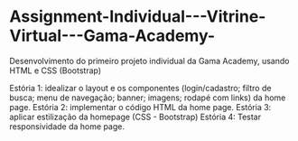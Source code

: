 # Assignment-Individual---Vitrine-Virtual---Gama-Academy-
Desenvolvimento do primeiro projeto individual da Gama Academy, usando HTML e CSS (Bootstrap)


Estória 1: idealizar o layout e os componentes (login/cadastro; filtro de busca; menu de navegação; banner; imagens; rodapé com links) da home page.
Estória 2: implementar o código HTML da home page.
Estória 3: aplicar estilização da homepage (CSS - Bootstrap)
Estória 4: Testar responsividade da home page.
